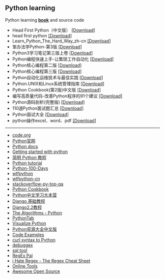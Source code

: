 ## Python learning
Python learning [**book**](/python/book) and source code
- Head First Python（中文版） [[Download]](/python/book/Head%20First%20Python（中文版）.pdf)
- head first python [[Download]](/python/book/head%20first%20python.pdf)
- Learn_Python_The_Hard_Way_zh-cn [[Download]](/python/book/Learn_Python_The_Hard_Way_zh-cn.pdf)
- 笨办法学Python-第3版 [[Download]](/python/book/笨办法学Python-第3版.pdf)
- Python3学习笔记第三版上卷 [[Download]](/python/book/Python3学习笔记第三版上卷.pdf)
- Python编程快速上手-让繁琐工作自动化 [[Download]](/python/book/Python编程快速上手-让繁琐工作自动化.pdf)
- Python核心编程第二版 [[Download]](/python/book/Python核心编程第二版.pdf)
- Python核心编程第三版 [[Download]](/python/book/Python核心编程第三版.pdf)
- Python自动化运维技术与最佳实践 [[Download]](/python/book/Python自动化运维技术与最佳实践.pdf)
- Python.UNIX和Linux系统管理指南 [[Download]](/python/book/Python.UNIX和Linux系统管理指南.pdf)
- Python Cookbook(第2版)中文版 [[Download]](/python/book/Python%20Cookbook(第2版)中文版.pdf)
- 编写高质量代码-改善Python程序的91个建议 [[Download]](/python/book/编写高质量代码-改善Python程序的91个建议.pdf)
- Python源码剖析(完整版)  [[Download]](/python/book/Python源码剖析(完整版).pdf)
- 110道Python面试题汇总 [[Download]](/python/book/110道Python面试题汇总.pdf)
- Python面试大全 [[Download]](/python/book/Python面试大全.pdf)
- python操作excel、word、pdf [[Download]](/python/book/python操作excel、word、pdf.zip)
---
- [code.org](https://code.org/)
- [Python官网](https://www.python.org/)
- [Python docs](https://docs.python.org/3/)
- [Getting started with python](https://www.cnblogs.com/vamei/tag/Python/)
- [简明 Python 教程](https://woodpecker.org.cn/abyteofpython_cn/chinese/index.html)
- [Python tutorial](https://www.liaoxuefeng.com/wiki/1016959663602400)
- [Python-100-Days](https://github.com/jackfrued/Python-100-Days)
- [wtfpython](https://github.com/satwikkansal/wtfpython)
- [wtfpython-cn](https://github.com/leisurelicht/wtfpython-cn)
- [stackoverflow-py-top-qa](https://github.com/wklken/stackoverflow-py-top-qa)
- [Python Cookbook](http://python3-cookbook.readthedocs.org/zh_CN/latest/)
- [Python中文学习大本营](http://www.pythondoc.com/)
- [Django 基础教程](https://code.ziqiangxuetang.com/django/django-tutorial.html)
- [Django2.2教程](http://www.liujiangblog.com/course/django/2)
- [The Algorithms - Python](https://github.com/TheAlgorithms/Python)
- [PythonTab](https://www.pythontab.com/)
- [Visualize Python](http://pythontutor.com/visualize.html#mode=edit)
- [Python资源大全中文版](https://github.com/jobbole/awesome-python-cn)
- [Code Examples](https://www.programcreek.com/)
- [curl syntax to Python](https://curl.trillworks.com/)
- [debuggex](https://www.debuggex.com/)
- [sql tool](https://tool.lu/sql/)
- [RegEx Pal](https://www.regexpal.com/)
- [i Hate Regex - The Regex Cheat Sheet](https://ihateregex.io/)
- [Online Tools](http://emn178.github.io/online-tools/index.html)
- [Awesome Open Source](https://awesomeopensource.com)
